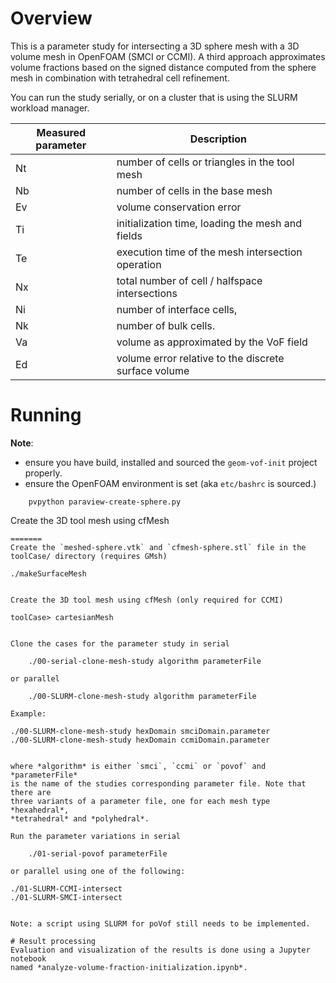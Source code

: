 # Overview

This is a parameter study for intersecting a 3D sphere mesh with a 3D volume mesh in OpenFOAM (SMCI or CCMI). A third approach approximates volume fractions based on
the signed distance computed from the sphere mesh in combination with tetrahedral
cell refinement.

You can run the study serially, or on a cluster that is using the SLURM workload manager.

Measured parameter  | Description
--- | ---
Nt | number of cells or triangles in the tool mesh
Nb | number of cells in the base mesh
Ev | volume conservation error
Ti | initialization time, loading the mesh and fields
Te | execution time of the mesh intersection operation
Nx | total number of cell / halfspace intersections 
Ni | number of interface cells,
Nk | number of bulk cells.
Va | volume as approximated by the VoF field
Ed | volume error relative to the discrete surface volume

# Running 

**Note**:
* ensure you have build, installed and sourced the `geom-vof-init`
project properly. 
* ensure the OpenFOAM environment is set (aka `etc/bashrc` is sourced.)

```
    pvpython paraview-create-sphere.py 
```

Create the 3D tool mesh using cfMesh 

```
=======
Create the `meshed-sphere.vtk` and `cfmesh-sphere.stl` file in the
toolCase/ directory (requires GMsh)

```
    ./makeSurfaceMesh
```

Create the 3D tool mesh using cfMesh (only required for CCMI)

```
    toolCase> cartesianMesh
```

Clone the cases for the parameter study in serial

    ./00-serial-clone-mesh-study algorithm parameterFile

or parallel

    ./00-SLURM-clone-mesh-study algorithm parameterFile

Example: 

```
    ./00-SLURM-clone-mesh-study hexDomain smciDomain.parameter
    ./00-SLURM-clone-mesh-study hexDomain ccmiDomain.parameter
```

where *algorithm* is either `smci`, `ccmi` or `povof` and *parameterFile*
is the name of the studies corresponding parameter file. Note that there are
three variants of a parameter file, one for each mesh type *hexahedral*,
*tetrahedral* and *polyhedral*.

Run the parameter variations in serial

    ./01-serial-povof parameterFile

or parallel using one of the following:

```
    ./01-SLURM-CCMI-intersect
    ./01-SLURM-SMCI-intersect
```

Note: a script using SLURM for poVof still needs to be implemented.

# Result processing 
Evaluation and visualization of the results is done using a Jupyter notebook
named *analyze-volume-fraction-initialization.ipynb*.
